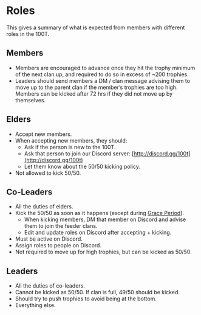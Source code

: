 # Roles

This gives a summary of what is expected from members with different roles in the 100T.

## Members

* Members are encouraged to advance once they hit the trophy minimum of the next clan up, and required to do so in excess of \~200 trophies.
* Leaders should send members a DM / clan message advising them to move up to the parent clan if the member’s trophies are too high. Members can be kicked after 72 hrs if they did not move up by themselves.

## Elders

* Accept new members.
* When accepting new members, they should:
  * Ask if the person is new to the 100T.
  * Ask that person to join our Discord server: [http://discord.gg/100t](http://discord.gg/100t)
  * Let them know about the 50/50 kicking policy.
* Not allowed to kick 50/50.

## Co-Leaders

* All the duties of elders.
* Kick the 50/50 as soon as it happens (except during [Grace Period](https://app.nuclino.com/t/b/b0aae9db-c454-471a-92b1-2a7d37e86be3)).
  * When kicking members, DM that member on Discord and advise them to join the feeder clans.
  * Edit and update roles on Discord after accepting + kicking.
* Must be active on Discord.
* Assign roles to people on Discord.
* Not required to move up for high trophies, but can be kicked as 50/50.

## Leaders

* All the duties of co-leaders.
* Cannot be kicked as 50/50. If clan is full, 49/50 should be kicked.
* Should try to push trophies to avoid being at the bottom.
* Everything else.
